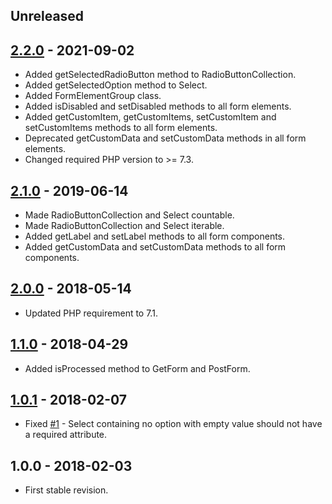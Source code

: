 ## Unreleased

## [2.2.0] - 2021-09-02
- Added getSelectedRadioButton method to RadioButtonCollection.
- Added getSelectedOption method to Select.
- Added FormElementGroup class.
- Added isDisabled and setDisabled methods to all form elements.
- Added getCustomItem, getCustomItems, setCustomItem and setCustomItems methods to all form elements.
- Deprecated getCustomData and setCustomData methods in all form elements.
- Changed required PHP version to >= 7.3.

## [2.1.0] - 2019-06-14
- Made RadioButtonCollection and Select countable.
- Made RadioButtonCollection and Select iterable.
- Added getLabel and setLabel methods to all form components.
- Added getCustomData and setCustomData methods to all form components.

## [2.0.0] - 2018-05-14
- Updated PHP requirement to 7.1.

## [1.1.0] - 2018-04-29
- Added isProcessed method to GetForm and PostForm.

## [1.0.1] - 2018-02-07
- Fixed [#1](https://github.com/themichaelhall/bluemvc-forms/issues/1) - Select containing no option with empty value should not have a required attribute.

## 1.0.0 - 2018-02-03
- First stable revision.

[2.2.0]: https://github.com/themichaelhall/bluemvc-forms/compare/v2.1.0...v2.2.0
[2.1.0]: https://github.com/themichaelhall/bluemvc-forms/compare/v2.0.0...v2.1.0
[2.0.0]: https://github.com/themichaelhall/bluemvc-forms/compare/v1.1.0...v2.0.0
[1.1.0]: https://github.com/themichaelhall/bluemvc-forms/compare/v1.0.1...v1.1.0
[1.0.1]: https://github.com/themichaelhall/bluemvc-forms/compare/v1.0.0...v1.0.1
